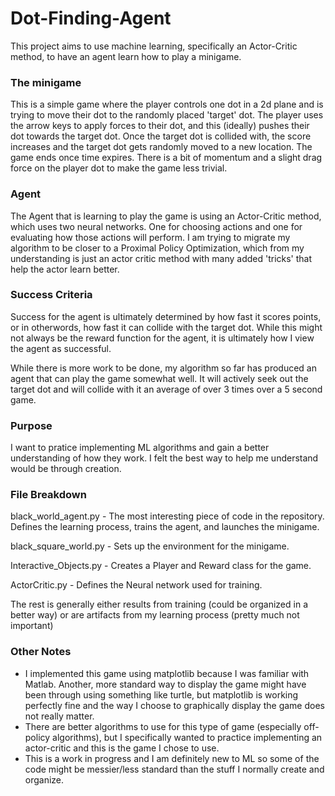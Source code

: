 # Dot-Finding-Agent
This project aims to use machine learning, specifically an Actor-Critic method, to have an agent learn how to play a minigame.

### The minigame
This is a simple game where the player controls one dot in a 2d plane and is trying to move their dot to the randomly placed 'target' dot. The player uses the arrow keys to apply forces to their dot, and this (ideally) pushes their dot towards the target dot. Once the target dot is collided with, the score increases and the target dot gets randomly moved to a new location. The game ends once time expires. There is a bit of momentum and a slight drag force on the player dot to make the game less trivial. 

### Agent
The Agent that is learning to play the game is using an Actor-Critic method, which uses two neural networks. One for choosing actions and one for evaluating how those actions will perform. I am trying to migrate my algorithm to be closer to a Proximal Policy Optimization, which from my understanding is just an actor critic method with many added 'tricks' that help the actor learn better. 

### Success Criteria
Success for the agent is ultimately determined by how fast it scores points, or in otherwords, how fast it can collide with the target dot. While this might not always be the reward function for the agent, it is ultimately how I view the agent as successful.

While there is more work to be done, my algorithm so far has produced an agent that can play the game somewhat well. It will actively seek out the target dot and will collide with it an average of over 3 times over a 5 second game. <insert media here>

### Purpose
I want to pratice implementing ML algorithms and gain a better understanding of how they work. I felt the best way to help me understand would be through creation. 

### File Breakdown
black_world_agent.py - The most interesting piece of code in the repository. Defines the learning process, trains the agent, and launches the minigame.

black_square_world.py - Sets up the environment for the minigame.

Interactive_Objects.py - Creates a Player and Reward class for the game.

ActorCritic.py - Defines the Neural network used for training.


The rest is generally either results from training (could be organized in a better way) or are artifacts from my learning process (pretty much not important)

### Other Notes
- I implemented this game using matplotlib because I was familiar with Matlab. Another, more standard way to display the game might have been through using something like turtle, but matplotlib is working perfectly fine and the way I choose to graphically display the game does not really matter.
- There are better algorithms to use for this type of game (especially off-policy algorithms), but I specifically wanted to practice implementing an actor-critic and this is the game I chose to use. 
- This is a work in progress and I am definitely new to ML so some of the code might be messier/less standard than the stuff I normally create and organize.  
